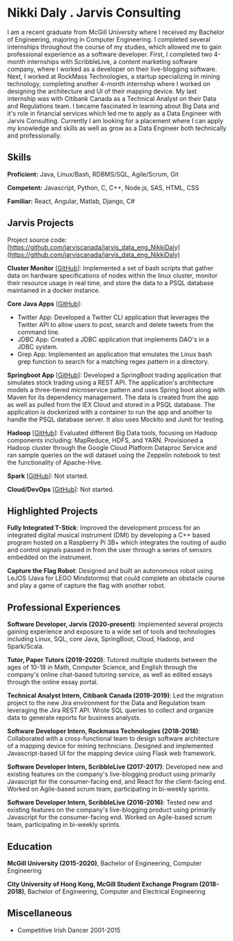 # Nikki Daly . Jarvis Consulting

I am a recent graduate from McGill University where I received my Bachelor of Engineering, majoring in Computer Engineering. I completed several internships throughout the course of my studies, which allowed me to gain professional experience as a software developer. First, I completed two 4-month internships with ScribbleLive, a content marketing software company, where I worked as a developer on their live-blogging software. Next, I worked at RockMass Technologies, a startup specializing in mining technology, completing another 4-month internship where I worked on designing the architecture and UI of their mapping device. My last internship was with Citibank Canada as a Technical Analyst on their Data and Regulations team. I became fascinated in learning about Big Data and it's role in financial services which led me to apply as a Data Engineer with Jarvis Consulting. Currently I am looking for a placement where I can apply my knowledge and skills as well as grow as a Data Engineer both technically and professionally.

## Skills

**Proficient:** Java, Linux/Bash, RDBMS/SQL, Agile/Scrum, Git

**Competent:** Javascript, Python, C, C++, Node.js, SAS, HTML, CSS

**Familiar:** React, Angular, Matlab, Django, C#

## Jarvis Projects

Project source code: [https://github.com/jarviscanada/jarvis_data_eng_NikkiDaly](https://github.com/jarviscanada/jarvis_data_eng_NikkiDaly)


**Cluster Monitor** [[GitHub](https://github.com/jarviscanada/jarvis_data_eng_NikkiDaly/tree/master/linux_sql)]: Implemented a set of bash scripts that gather data on hardware specifications of nodes within the linux cluster, monitor their resource usage in real time, and store the data to a PSQL database maintained in a docker instance.

**Core Java Apps** [[GitHub](https://github.com/jarviscanada/jarvis_data_eng_NikkiDaly/tree/master/core_java)]:
      
  - Twitter App: Developed a Twitter CLI application that leverages the Twitter API to allow users to post, search and delete tweets from the command line.
  - JDBC App: Created a JDBC application that implements DAO's in a JDBC system. 
  - Grep App: Implemented an application that emulates the Linux bash grep function to search for a matching regex pattern in a directory.

**Springboot App** [[GitHub](https://github.com/jarviscanada/jarvis_data_eng_NikkiDaly/tree/master/springboot)]: Developed a SpringBoot trading application that simulates stock trading using a REST API. The application's architecture models a three-tiered microservice pattern and uses Spring boot along with Maven for its dependency management. The data is created from the app as well as pulled from the IEX Cloud and stored in a PSQL database. The application is dockerized with a container to run the app and another to handle the PSQL database server. It also uses Mockito and Junit for testing.

**Hadoop** [[GitHub](https://github.com/jarviscanada/jarvis_data_eng_NikkiDaly/tree/master/hadoop)]: Evaluated different Big Data tools, focusing on Hadoop components including: MapReduce, HDFS, and YARN. Provisioned a Hadoop cluster through the Google Cloud Platform Dataproc Service and ran sample queries on the wdi dataset using the Zeppelin notebook to test the functionality of Apache-Hive.

**Spark** [[GitHub](https://github.com/jarviscanada/jarvis_data_eng_NikkiDaly/tree/master/spark)]: Not started.

**Cloud/DevOps** [[GitHub](https://github.com/jarviscanada/jarvis_data_eng_NikkiDaly/tree/master/cloud_devops)]: Not started.


## Highlighted Projects
**Fully Integrated T-Stick**: Improved the development process for an integrated digital musical instrument (DMI) by developing a C++ based program hosted on a Raspberry Pi 3B+ which integrates the routing of audio and control signals passed in from the user through a series of sensors embedded on the instrument.

**Capture the Flag Robot**: Designed and built an autonomous robot using LeJOS (Java for LEGO Mindstorms) that could complete an obstacle course and play a game of capture the flag with another robot.


## Professional Experiences

**Software Developer, Jarvis (2020-present)**: Implemented several projects gaining experience and exposure to a wide set of tools and technologies including Linux, SQL, core Java, SpringBoot, Cloud, Hadoop, and Spark/Scala.

**Tutor, Paper Tutors (2019-2020)**: Tutored multiple students between the ages of 10-18 in Math, Computer Science, and English through the company's online chat-based tutoring service, as well as edited essays through the online essay portal.

**Technical Analyst Intern, Citibank Canada (2019-2019)**: Led the migration project to the new Jira environment for the Data and Regulation team leveraging the Jira REST API. Wrote SQL queries to collect and organize data to generate reports for business analysts.

**Software Developer Intern, Rockmass Technologies (2018-2018)**: Collaborated with a cross-functional team to design software architecture of a mapping device for mining technicians. Designed and implemented Javascript-based UI for the mapping device using Flask web framework.

**Software Developer Intern, ScribbleLive (2017-2017)**: Developed new and existing features on the company's live-blogging product using primarily Javascript for the consumer-facing end, and React for the client-facing end. Worked on Agile-based scrum team, participating in bi-weekly sprints.

**Software Developer Intern, ScribbleLive (2016-2016)**: Tested new and existing features on the company's live-blogging product using primarily Javascript for the consumer-facing end. Worked on Agile-based scrum team, participating in bi-weekly sprints.


## Education
**McGill University (2015-2020)**, Bachelor of Engineering, Computer Engineering

**City University of Hong Kong, McGill Student Exchange Program (2018-2018)**, Bachelor of Engineering, Computer and Electrical Engineering


## Miscellaneous
- Competitive Irish Dancer 2001-2015
